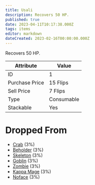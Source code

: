 ```yaml
---
title: Usali
description: Recovers 50 HP.
published: true
date: 2023-04-11T10:17:38.000Z
tags: items
editor: markdown
dateCreated: 2023-02-16T00:00:00.000Z
---
```


Recovers 50 HP.

|Attribute|Value|
|-|-|
|ID|1|
|Purchase Price|15 Flips|
|Sell Price|7 Flips|
|Type|Consumable|
|Stackable|Yes|


# Dropped From
 * [Crab](/monsters/crab) (3%)
 * [Beholder](/monsters/beholder) (3%)
 * [Skeleton](/monsters/skeleton) (3%)
 * [Goblin](/monsters/goblin) (3%)
 * [Zombie](/monsters/zombie) (3%)
 * [Kappa Mage](/monsters/kappa-mage) (3%)
 * [Noface](/monsters/noface) (3%)
